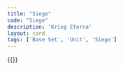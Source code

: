 ```yaml
---
title: "Siege"
code: "Siege"
description: 'Krieg Eterna'
layout: card
tags: ['Base Set', 'Unit', 'Siege']
---
```

{{<card-detail-page title="Siege" artwork="The Capture of Constantinople in 1204 by Jacopo Tintoretto (1580)" />}}
